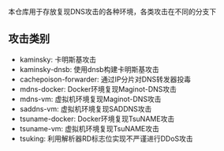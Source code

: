 本仓库用于存放复现DNS攻击的各种环境，各类攻击在不同的分支下

## 攻击类别
- kaminsky: 卡明斯基攻击
- kaminsky-dnsb: 使用dnsb构建卡明斯基攻击
- cachepoison-forwarder: 通过IP分片对DNS转发器投毒
- mdns-docker: Docker环境复现Maginot-DNS攻击
- mdns-vm: 虚拟机环境复现Maginot-DNS攻击
- saddns-vm: 虚拟机环境复现SADDNS攻击
- tsuname-docker: Docker环境复现TsuNAME攻击
- tsuname-vm: 虚拟机环境复现TsuNAME攻击
- tsuking: 利用解析器RD标志位实现不严谨进行DDoS攻击
